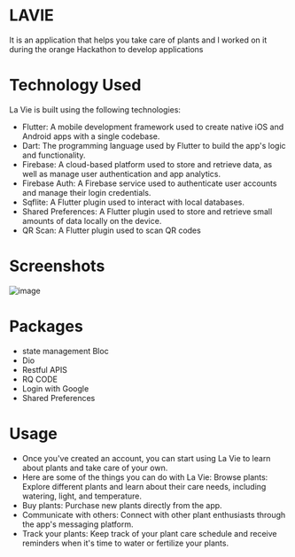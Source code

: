 # LAVIE
It is an application that helps you take care of plants and l worked on it during the orange Hackathon to develop applications
# Technology Used
La Vie is built using the following technologies:
- Flutter: A mobile development framework used to create native iOS and Android apps with a single codebase.
- Dart: The programming language used by Flutter to build the app's logic and functionality.
- Firebase: A cloud-based platform used to store and retrieve data, as well as manage user authentication and app analytics.
- Firebase Auth: A Firebase service used to authenticate user accounts and manage their login credentials.
- Sqflite: A Flutter plugin used to interact with local databases.
- Shared Preferences: A Flutter plugin used to store and retrieve small amounts of data locally on the device.
- QR Scan: A Flutter plugin used to scan QR codes
 # Screenshots
![image](https://user-images.githubusercontent.com/47110411/235760789-f35235f2-baa1-4520-87da-8ef4ed92abec.png)
 # Packages
 - state management Bloc
 - Dio 
 - Restful APIS
 - RQ CODE 
 - Login with Google
 - Shared Preferences
  # Usage
- Once you've created an account, you can start using La Vie to learn about plants and take care of your own. 
- Here are some of the things you can do with La Vie:  Browse plants: Explore different plants and learn about their care needs, including watering, light, and    temperature.
- Buy plants: Purchase new plants directly from the app.
- Communicate with others: Connect with other plant enthusiasts through the app's messaging platform.
- Track your plants: Keep track of your plant care schedule and receive reminders when it's time to water or fertilize your plants.
